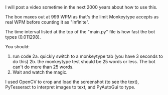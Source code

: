 I will post a video sometime in the next 2000 years about how to use this. 

The box maxes out at 999 WPM as that's the limit Monkeytype accepts as real WPM before counting it as "Infinite".

The time interval listed at the top of the "main.py" file is how fast the bot types (0.011298).

You should:
1. run code
2a. quickly switch to a monkeytype tab (you have 3 seconds to do this)
2b. the monkeytype test should be 25 words or less. The bot can't do more than 25 words.
3. Wait and watch the magic.

I used OpenCV to crop and load the screenshot (to see the text), PyTesseract to interpret images to text, and PyAutoGui to type. 
